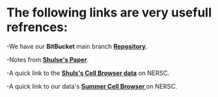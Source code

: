 # The following links are very usefull refrences:

-We have our **BitBucket** main branch **[Repository](https://bitbucket.org/Ejimenezgonzalez/edgar_2020/src/master/)**.

-Notes from **[Shulse's Paper](https://docs.google.com/document/d/1frP0hJBglvENyC1FdabUlwvATNBsEzM46Dw2ZR532tY/edit?usp=sharing)**.

-A quick link to the **[Shuls's Cell Browser data](https://portal.nersc.gov/cfs/m342/jgi_usa/shulse_browser/)** on NERSC.

-A quick link to our data's **[Summer Cell Browser ](https://portal.nersc.gov/cfs/m342/jgi_usa/edgar_2020/cells/)** on NERSC.
